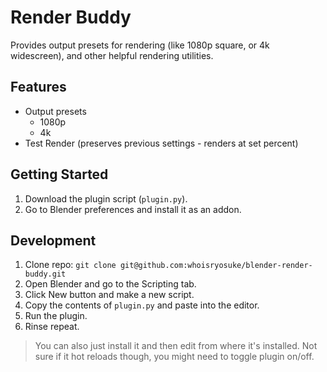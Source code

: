 # Render Buddy

Provides output presets for rendering (like 1080p square, or 4k widescreen), and other helpful rendering utilities.

## Features

- Output presets
  - 1080p
  - 4k
- Test Render (preserves previous settings - renders at set percent)

## Getting Started

1. Download the plugin script (`plugin.py`).
1. Go to Blender preferences and install it as an addon.

## Development

1. Clone repo: `git clone git@github.com:whoisryosuke/blender-render-buddy.git`
1. Open Blender and go to the Scripting tab.
1. Click New button and make a new script.
1. Copy the contents of `plugin.py` and paste into the editor.
1. Run the plugin.
1. Rinse repeat.

> You can also just install it and then edit from where it's installed. Not sure if it hot reloads though, you might need to toggle plugin on/off.
